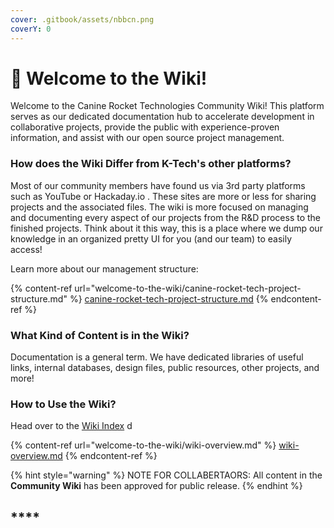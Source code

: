 ```yaml
---
cover: .gitbook/assets/nbbcn.png
coverY: 0
---
```


# 🐺 Welcome to the Wiki!

Welcome to the Canine Rocket Technologies Community Wiki! This platform serves as our dedicated documentation hub to accelerate development in collaborative projects, provide the public with experience-proven information, and assist with our open source project management.&#x20;



### How does the Wiki Differ from K-Tech's other platforms?

Most of our community members have found us via 3rd party platforms such as YouTube or Hackaday.io . These sites are more or less for sharing projects and the associated files. The wiki is more focused on managing and documenting every aspect of our projects from the R\&D process to the finished projects. Think about it this way, this is a place where we dump our knowledge in an organized pretty UI for you (and our team) to easily access!&#x20;

Learn more about our management structure:

{% content-ref url="welcome-to-the-wiki/canine-rocket-tech-project-structure.md" %}
[canine-rocket-tech-project-structure.md](welcome-to-the-wiki/canine-rocket-tech-project-structure.md)
{% endcontent-ref %}

###

### What Kind of Content is in the Wiki?

Documentation is a general term. We have dedicated libraries of useful links, internal databases, design files, public resources, other projects, and more!



### How to Use the Wiki?

Head over to the [Wiki Index](welcome-to-the-wiki/wiki-overview.md) d



{% content-ref url="welcome-to-the-wiki/wiki-overview.md" %}
[wiki-overview.md](welcome-to-the-wiki/wiki-overview.md)
{% endcontent-ref %}





{% hint style="warning" %}
NOTE FOR COLLABERTAORS: All content in the **Community Wiki** has been approved for public release.&#x20;
{% endhint %}

## ****
